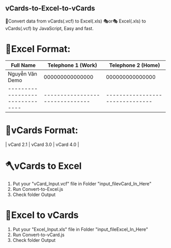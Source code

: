 ## vCards-to-Excel-to-vCards
🎈Convert data from vCards(.vcf) to Excel(.xls) 🎭or🎭 Excel(.xls) to vCards(.vcf) by JavaScript, Easy and fast.

# 📕Excel Format:
| Full Name       | Telephone 1 (Work)| Telephone 2 (Home)|            
| --------------- | ---------------| ---------------|
| Nguyễn Văn Demo | 000000000000000| 000000000000000|
| ------------------------------- | ------------------------------- | -------------------------------|

# 📙vCards Format:
| vCard 2.1 | vCard 3.0 | vCard 4.0   |

# 🪓vCards to Excel
1. Put your "vCard_Input.vcf" file in Folder "input_filevCard_In_Here"
2. Run Convert-to-Excel.js
3. Check folder Output
# 🔨Excel to vCards
1. Put your "Excel_Input.xls" file in Folder "input_fileExcel_In_Here"
2. Run Convert-to-vCard.js
3. Check folder Output